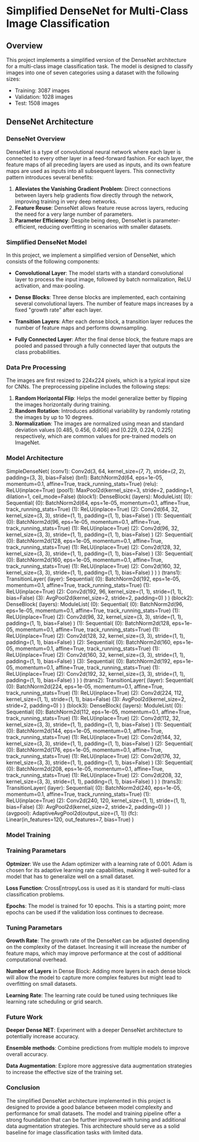 # Simplified DenseNet for Multi-Class Image Classification

## Overview

This project implements a simplified version of the DenseNet architecture for a multi-class image classification task. The model is designed to classify images into one of seven categories using a dataset with the following sizes:

- Training: 3087 images
- Validation: 1028 images
- Test: 1508 images

## DenseNet Architecture

### DenseNet Overview

DenseNet is a type of convolutional neural network where each layer is connected to every other layer in a feed-forward fashion. For each layer, the feature maps of all preceding layers are used as inputs, and its own feature maps are used as inputs into all subsequent layers. This connectivity pattern introduces several benefits:

1. **Alleviates the Vanishing Gradient Problem**: Direct connections between layers help gradients flow directly through the network, improving training in very deep networks.
2. **Feature Reuse**: DenseNet allows feature reuse across layers, reducing the need for a very large number of parameters.
3. **Parameter Efficiency**: Despite being deep, DenseNet is parameter-efficient, reducing overfitting in scenarios with smaller datasets.

### Simplified DenseNet Model

In this project, we implement a simplified version of DenseNet, which consists of the following components:

- **Convolutional Layer**: The model starts with a standard convolutional layer to process the input image, followed by batch normalization, ReLU activation, and max-pooling.
  
- **Dense Blocks**: Three dense blocks are implemented, each containing several convolutional layers. The number of feature maps increases by a fixed "growth rate" after each layer.
  
- **Transition Layers**: After each dense block, a transition layer reduces the number of feature maps and performs downsampling.
  
- **Fully Connected Layer**: After the final dense block, the feature maps are pooled and passed through a fully connected layer that outputs the class probabilities.


### Data Pre Processing
The images are first resized to 224x224 pixels, which is a typical input size for CNNs. The preprocessing pipeline includes the following steps:

1. **Random Horizontal Flip**: Helps the model generalize better by flipping the images horizontally during training.
2. **Random Rotation**: Introduces additional variability by randomly rotating the images by up to 10 degrees.
3. **Normalization**: The images are normalized using mean and standard deviation values [0.485, 0.456, 0.406] and [0.229, 0.224, 0.225] respectively, which are common values for pre-trained models on ImageNet.

### Model Architecture
SimpleDenseNet(
  (conv1): Conv2d(3, 64, kernel_size=(7, 7), stride=(2, 2), padding=(3, 3), bias=False)
  (bn1): BatchNorm2d(64, eps=1e-05, momentum=0.1, affine=True, track_running_stats=True)
  (relu): ReLU(inplace=True)
  (pool1): MaxPool2d(kernel_size=3, stride=2, padding=1, dilation=1, ceil_mode=False)
  (block1): DenseBlock(
    (layers): ModuleList(
      (0): Sequential(
        (0): BatchNorm2d(64, eps=1e-05, momentum=0.1, affine=True, track_running_stats=True)
        (1): ReLU(inplace=True)
        (2): Conv2d(64, 32, kernel_size=(3, 3), stride=(1, 1), padding=(1, 1), bias=False)
      )
      (1): Sequential(
        (0): BatchNorm2d(96, eps=1e-05, momentum=0.1, affine=True, track_running_stats=True)
        (1): ReLU(inplace=True)
        (2): Conv2d(96, 32, kernel_size=(3, 3), stride=(1, 1), padding=(1, 1), bias=False)
      )
      (2): Sequential(
        (0): BatchNorm2d(128, eps=1e-05, momentum=0.1, affine=True, track_running_stats=True)
        (1): ReLU(inplace=True)
        (2): Conv2d(128, 32, kernel_size=(3, 3), stride=(1, 1), padding=(1, 1), bias=False)
      )
      (3): Sequential(
        (0): BatchNorm2d(160, eps=1e-05, momentum=0.1, affine=True, track_running_stats=True)
        (1): ReLU(inplace=True)
        (2): Conv2d(160, 32, kernel_size=(3, 3), stride=(1, 1), padding=(1, 1), bias=False)
      )
    )
  )
  (trans1): TransitionLayer(
    (layer): Sequential(
      (0): BatchNorm2d(192, eps=1e-05, momentum=0.1, affine=True, track_running_stats=True)
      (1): ReLU(inplace=True)
      (2): Conv2d(192, 96, kernel_size=(1, 1), stride=(1, 1), bias=False)
      (3): AvgPool2d(kernel_size=2, stride=2, padding=0)
    )
  )
  (block2): DenseBlock(
    (layers): ModuleList(
      (0): Sequential(
        (0): BatchNorm2d(96, eps=1e-05, momentum=0.1, affine=True, track_running_stats=True)
        (1): ReLU(inplace=True)
        (2): Conv2d(96, 32, kernel_size=(3, 3), stride=(1, 1), padding=(1, 1), bias=False)
      )
      (1): Sequential(
        (0): BatchNorm2d(128, eps=1e-05, momentum=0.1, affine=True, track_running_stats=True)
        (1): ReLU(inplace=True)
        (2): Conv2d(128, 32, kernel_size=(3, 3), stride=(1, 1), padding=(1, 1), bias=False)
      )
      (2): Sequential(
        (0): BatchNorm2d(160, eps=1e-05, momentum=0.1, affine=True, track_running_stats=True)
        (1): ReLU(inplace=True)
        (2): Conv2d(160, 32, kernel_size=(3, 3), stride=(1, 1), padding=(1, 1), bias=False)
      )
      (3): Sequential(
        (0): BatchNorm2d(192, eps=1e-05, momentum=0.1, affine=True, track_running_stats=True)
        (1): ReLU(inplace=True)
        (2): Conv2d(192, 32, kernel_size=(3, 3), stride=(1, 1), padding=(1, 1), bias=False)
      )
    )
  )
  (trans2): TransitionLayer(
    (layer): Sequential(
      (0): BatchNorm2d(224, eps=1e-05, momentum=0.1, affine=True, track_running_stats=True)
      (1): ReLU(inplace=True)
      (2): Conv2d(224, 112, kernel_size=(1, 1), stride=(1, 1), bias=False)
      (3): AvgPool2d(kernel_size=2, stride=2, padding=0)
    )
  )
  (block3): DenseBlock(
    (layers): ModuleList(
      (0): Sequential(
        (0): BatchNorm2d(112, eps=1e-05, momentum=0.1, affine=True, track_running_stats=True)
        (1): ReLU(inplace=True)
        (2): Conv2d(112, 32, kernel_size=(3, 3), stride=(1, 1), padding=(1, 1), bias=False)
      )
      (1): Sequential(
        (0): BatchNorm2d(144, eps=1e-05, momentum=0.1, affine=True, track_running_stats=True)
        (1): ReLU(inplace=True)
        (2): Conv2d(144, 32, kernel_size=(3, 3), stride=(1, 1), padding=(1, 1), bias=False)
      )
      (2): Sequential(
        (0): BatchNorm2d(176, eps=1e-05, momentum=0.1, affine=True, track_running_stats=True)
        (1): ReLU(inplace=True)
        (2): Conv2d(176, 32, kernel_size=(3, 3), stride=(1, 1), padding=(1, 1), bias=False)
      )
      (3): Sequential(
        (0): BatchNorm2d(208, eps=1e-05, momentum=0.1, affine=True, track_running_stats=True)
        (1): ReLU(inplace=True)
        (2): Conv2d(208, 32, kernel_size=(3, 3), stride=(1, 1), padding=(1, 1), bias=False)
      )
    )
  )
  (trans3): TransitionLayer(
    (layer): Sequential(
      (0): BatchNorm2d(240, eps=1e-05, momentum=0.1, affine=True, track_running_stats=True)
      (1): ReLU(inplace=True)
      (2): Conv2d(240, 120, kernel_size=(1, 1), stride=(1, 1), bias=False)
      (3): AvgPool2d(kernel_size=2, stride=2, padding=0)
    )
  )
  (avgpool): AdaptiveAvgPool2d(output_size=(1, 1))
  (fc): Linear(in_features=120, out_features=7, bias=True)
)

### Model Training
### Training Parametars

**Optmizer**: We use the Adam optimizer with a learning rate of 0.001. Adam is chosen for its adaptive learning rate capabilities, making it well-suited for a model that has to generalize well on a small dataset.

**Loss Function**: CrossEntropyLoss is used as it is standard for multi-class classification problems.

**Epochs**: The model is trained for 10 epochs. This is a starting point; more epochs can be used if the validation loss continues to decrease.

### Tuning Parametars

**Growth Rate**: The growth rate of the DenseNet can be adjusted depending on the complexity of the dataset. Increasing it will increase the number of feature maps, which may improve performance at the cost of additional computational overhead.

**Number of Layers** in Dense Block: Adding more layers in each dense block will allow the model to capture more complex features but might lead to overfitting on small datasets.

**Learning Rate**: The learning rate could be tuned using techniques like learning rate scheduling or grid search.

### Future Work

**Deeper Dense NET**: Experiment with a deeper DenseNet architecture to potentially increase accuracy.

**Ensemble methods**: Combine predictions from multiple models to improve overall accuracy.

**Data Augmentation**: Explore more aggressive data augmentation strategies to increase the effective size of the training set.

### Conclusion
The simplified DenseNet architecture implemented in this project is designed to provide a good balance between model complexity and performance for small datasets. The model and training pipeline offer a strong foundation that can be further improved with tuning and additional data augmentation strategies. This architecture should serve as a solid baseline for image classification tasks with limited data.
